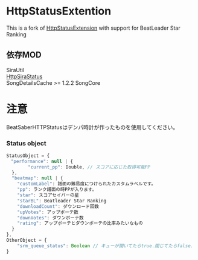# HttpStatusExtention
This is a fork of [HttpStatusExtension](https://github.com/denpadokei/HttpStatusExtention) with support for BeatLeader Star Ranking

## 依存MOD  
SiraUtil  
[HttpSiraStatus](https://github.com/denpadokei/beatsaber-http-status)  
SongDetailsCache >= 1.2.2
SongCore  
  
# 注意  
BeatSaberHTTPStatusはデンパ時計が作ったものを使用してください。  
  
### Status object

```js
StatusObject = {
　"performance": null | {
		"current_pp": Double, // スコアに応じた取得可能PP
  },
  "beatmap": null | {
    "customLabel": 譜面の難易度につけられたカスタムラベルです。
    "pp": ランク譜面の時PPが入ります。
    "star": スコアセイバーの星
    "starBL": Beatleader Star Ranking
    "downloadCount": ダウンロード回数
    "upVotes": アップボーテ数
    "downVotes": ダウンボーテ数
    "rating": アップボーテとダウンボーテの比率みたいなもの
  }
},
OtherObject = {
    "srm_queue_status": Boolean // キューが開いてたらtrue.閉じてたらfalse.
}
```
